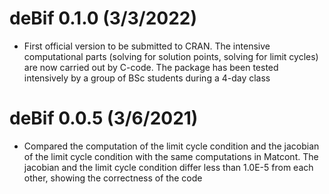 # deBif 0.1.0 (3/3/2022)

* First official version to be submitted to CRAN. The intensive computational parts (solving for solution points, solving for limit cycles) 
are now carried out by C-code. The package has been tested intensively by a group of BSc students during a 4-day class 

# deBif 0.0.5 (3/6/2021)

* Compared the computation of the limit cycle condition and the jacobian of the limit cycle condition with the same computations in Matcont. The jacobian and the limit cycle condition differ less than 1.0E-5 from each other, showing the correctness of the code 




